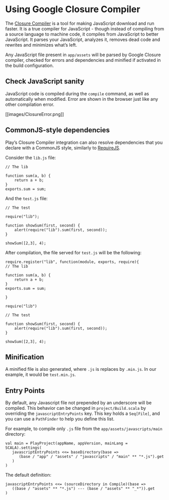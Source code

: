 # Using Google Closure Compiler

The [Closure Compiler](http://code.google.com/p/closure-compiler/) is a tool for making JavaScript download and run faster. It is a true compiler for JavaScript - though instead of compiling from a source language to machine code, it compiles from JavaScript to better JavaScript. It parses your JavaScript, analyzes it, removes dead code and rewrites and minimizes what’s left.

Any JavaScript file present in `app/assets` will be parsed by Google Closure compiler, checked for errors and dependencies and minified if activated in the build configuration.

## Check JavaScript sanity

JavaScript code is compiled during the `compile` command, as well as automatically when modified. Error are shown in the browser just like any other compilation error.

[[images/ClosureError.png]]

## CommonJS-style dependencies

Play’s Closure Compiler integration can also resolve dependencies that you declare with a CommonJS style, similarly to [RequireJS](http://requirejs.org/).

Consider the `lib.js` file:

```
// The lib

function sum(a, b) {
    return a + b;
}
exports.sum = sum;
```

And the `test.js` file:

```
// The test

require("lib");

function showSum(first, second) {
    alert(require("lib").sum(first, second));
}

showSum([2,3], 4);
```

After compilation, the file served for `test.js` will be the following:

```
require.register("lib", function(module, exports, require){ 
// The lib

function sum(a, b) {
    return a + b;
}
exports.sum = sum;

}

require("lib")

// The test

function showSum(first, second) {
    alert(require("lib").sum(first, second));
}

showSum([2,3], 4);
```

## Minification

A minified file is also generated, where `.js` is replaces by `.min.js`. In our example, it would be `test.min.js`.

## Entry Points

By default, any Javascript file not prepended by an underscore will be compiled. This behavior can be changed in `project/Build.scala` by overriding the `javascriptEntryPoints` key. This key holds a `Seq[File]`, and you can use a `PathFinder` to help you define this list.

For example, to compile only `.js` file from the `app/assets/javascripts/main` directory:
```
val main = PlayProject(appName, appVersion, mainLang = SCALA).settings(
   javascriptEntryPoints <<= baseDirectory(base =>
      (base / "app" / "assets" / "javascripts" / "main" ** "*.js").get
   )
)
```

The default definition:
```
javascriptEntryPoints <<= (sourceDirectory in Compile)(base =>
   ((base / "assets" ** "*.js") --- (base / "assets" ** "_*")).get
)
```
